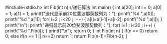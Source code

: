 #include<stdio.h>
int Fib(int n);//递归算法
int main()
{
    int a[20];
    int i = 0;
    a[0] = 1;
    a[1] = 1;
    printf("迭代显示前20位斐波那契数列为：");
    printf("%d ",a[0]);
    printf("%d ",a[1]);
    for( i=2 ; i<20 ; i++)
    {
        a[i]=a[i-1]+a[i-2];
        printf("%d ",a[i]);
    }
    printf("\n");
    printf("递归显示前20位斐波那契数列：");
    for( i=1 ; i<20 ; i++)
    {
        printf("%d ",Fib(i));
    }
    printf("\n");
    return 0;
}
int Fib(int n)
{
    if(n == 0)
        return 0;
    else if(n == 1 || n==2)
        return 1;
    return Fib(n-1)+Fib(n-2);
}
